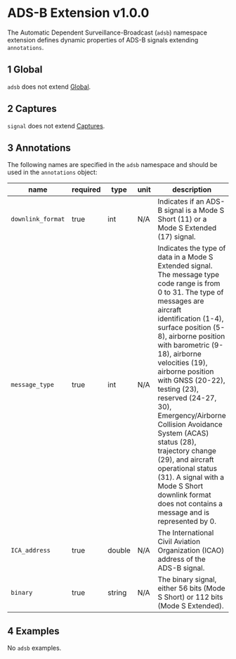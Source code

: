 # ADS-B Extension v1.0.0

The Automatic Dependent Surveillance-Broadcast (`adsb`) namespace extension
defines dynamic properties of ADS-B signals extending `annotations`.

## 1 Global

`adsb` does not extend [Global](https://github.com/gnuradio/SigMF/blob/master/sigmf-spec.md#global-object).

## 2 Captures

`signal` does not extend [Captures](https://github.com/gnuradio/SigMF/blob/master/sigmf-spec.md#captures-array).

## 3 Annotations

The following names are specified in the `adsb` namespace and should be used in
the `annotations` object:

|name|required|type|unit|description|
|----|--------|----|----|-----------|
|`downlink_format`|true|int|N/A|Indicates if an ADS-B signal is a Mode S Short (11) or a Mode S Extended (17) signal.|
|`message_type`|true|int|N/A|Indicates the type of data in a Mode S Extended signal.  The message type code range is from 0 to 31. The type of messages are aircraft identification (1-4), surface position (5-8), airborne position with barometric (9-18), airborne velocities (19), airborne position with GNSS (20-22), testing (23), reserved (24-27, 30), Emergency/Airborne Collision Avoidance System (ACAS) status (28), trajectory change (29), and aircraft operational status (31).  A signal with a Mode S Short downlink format does not contains a message and is represented by 0.
|`ICA_address`|true|double|N/A|The International Civil Aviation Organization (ICAO) address of the ADS-B signal.|
|`binary`|true|string|N/A|The binary signal, either 56 bits (Mode S Short) or 112 bits (Mode S Extended).|

## 4 Examples

No `adsb` examples.
